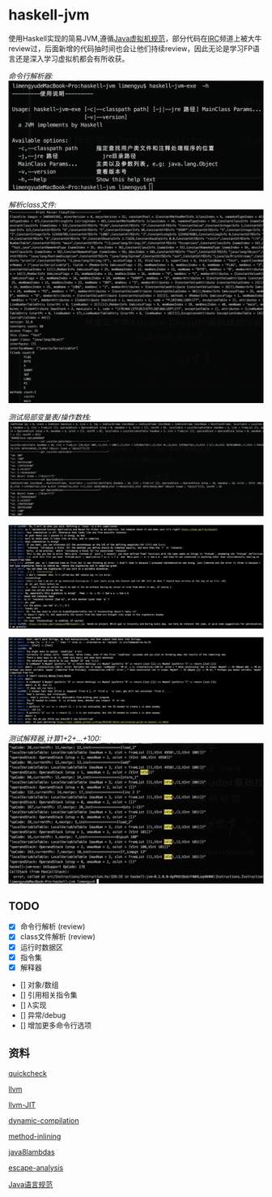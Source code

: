 # haskell-jvm

使用Haskell实现的简易JVM,遵循[Java虚拟机规范](https://docs.oracle.com/javase/specs/jvms/se8/html/index.html)，部分代码在[IRC](https://webchat.freenode.net/#haskell-beginners)频道上被大牛review过，后面新增的代码抽时间也会让他们持续review，因此无论是学习FP语言还是深入学习虚拟机都会有所收获。

*命令行解析器:*
![image](images/1.png)

*解析class文件:*
![image](images/2.png)

*测试局部变量表/操作数栈:*
![image](images/3.png)

![image](images/4.png)

![image](images/5.png)

*测试解释器,计算1+2+...+100:*
![image](images/6.jpeg)

## TODO

- [x] 命令行解析 (review)
- [x] class文件解析 (review)
- [x] 运行时数据区
- [x] 指令集
- [x] 解释器
- [] 对象/数组
- [] 引用相关指令集
- [] λ实现
- [] 异常/debug
- [] 增加更多命令行选项

## 资料

[quickcheck](https://begriffs.com/posts/2017-01-14-design-use-quickcheck.html)

[llvm](http://llvm.org/docs/tutorial/)

[llvm-JIT](http://www.stephendiehl.com/llvm/)

[dynamic-compilation](https://www.ibm.com/developerworks/java/library/j-jtp12214/?S_TACT=105AGX52&S_CMP=cn-a-j)

[method-inlining](https://www.javacodegeeks.com/2013/02/how-aggressive-is-method-inlining-in-jvm.html)

[java8lambdas](https://www.beyondjava.net/performance-java-8-lambdas)

[escape-analysis](https://www.cc.gatech.edu/~harrold/6340/cs6340_fall2009/Readings/choi99escape.pdf)

[Java语言规范](https://docs.oracle.com/javase/specs/jls/se8/html/index.html)
